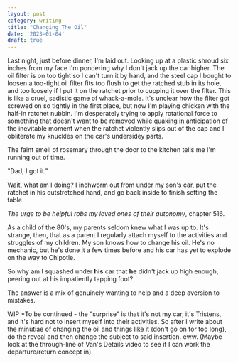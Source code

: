 ```yaml
---
layout: post
category: writing
title: "Changing The Oil"
date: '2023-01-04'
draft: true
---
```


Last night, just before dinner, I'm laid out. Looking up at a plastic shroud six inches from my face I'm pondering why I don't jack up the car higher. The oil filter is on too tight so I can't turn it by hand, and the steel cap I bought to loosen a too-tight oil filter fits too flush to get the ratched stub in its hole, and too loosely if I put it on the ratchet prior to cupping it over the filter. This is like a cruel, sadistic game of whack-a-mole. It's unclear how the filter got screwed on so tightly in the first place, but now I'm playing chicken with the half-in ratchet nubbin. I'm desperately trying to apply rotational force to something that doesn't want to be removed while quaking in anticipation of the inevitable moment when the ratchet violently slips out of the cap and I obliterate my knuckles on the car's undersidey parts. 

The faint smell of rosemary through the door to the kitchen tells me I'm running out of time.

"Dad, I got it."

Wait, what am I doing? I inchworm out from under my son's car, put the ratchet in his outstretched hand, and go back inside to finish setting the table.

_The urge to be helpful robs my loved ones of their autonomy_, chapter 516. 

As a child of the 80's, my parents seldom knew what I was up to. It's strange, then, that as a parent I regularly attach myself to the activities and struggles of my children. My son knows how to change his oil. He's no mechanic, but he's done it a few times before and his car has yet to explode on the way to Chipotle.

So why am I squashed under **his** car that **he** didn't jack up high enough, peering out at his impatiently tapping foot?

The answer is a mix of genuinely wanting to help and a deep aversion to mistakes.

WIP *To be continued - the "surprise" is that it's not my car, it's Tristens, and it's hard not to insert myself into their activities. So after I write about the minutiae of changing the oil and things like it (don't go on for too long), do the reveal and then change the subject to said insertion. eww. (Maybe look at the through-line of Van's Details video to see if I can work the departure/return concept in)